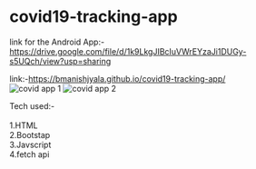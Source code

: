 # covid19-tracking-app

link for the Android App:-https://drive.google.com/file/d/1k9LkgJIBcIuVWrEYzaJi1DUGy-s5UQch/view?usp=sharing<br>

link:-https://bmanishjyala.github.io/covid19-tracking-app/<br>
![covid app 1](https://user-images.githubusercontent.com/81969897/160358532-1f9f3f11-fe05-485d-84af-e6c8c8e7809c.JPG)
![covid app 2](https://user-images.githubusercontent.com/81969897/160358543-c0e6ef4a-be80-42df-b59c-b0e3a26f492d.JPG)

Tech used:-<br>
<br>1.HTML
<br>2.Bootstap
<br>3.Javscript
<br>4.fetch api 
